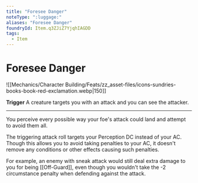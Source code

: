 ```yaml
---
title: "Foresee Danger"
noteType: ":luggage:"
aliases: "Foresee Danger"
foundryId: Item.q3ZJiZ7YjqhIAGDD
tags:
  - Item
---
```


# Foresee Danger
![[Mechanics/Character Building/Feats/zz_asset-files/icons-sundries-books-book-red-exclamation.webp|150]]

**Trigger** A creature targets you with an attack and you can see the attacker.

* * *

You perceive every possible way your foe's attack could land and attempt to avoid them all.

The triggering attack roll targets your Perception DC instead of your AC. Though this allows you to avoid taking penalties to your AC, it doesn't remove any conditions or other effects causing such penalties.

For example, an enemy with sneak attack would still deal extra damage to you for being [[Off-Guard]], even though you wouldn't take the -2 circumstance penalty when defending against the attack.
